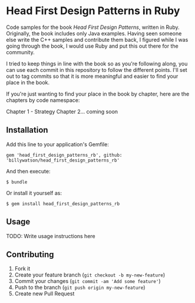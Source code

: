 # Head First Design Patterns in Ruby

Code samples for the book *Head First Design Patterns*, written in Ruby. Originally, the book includes only Java examples. Having seen someone else write the C++ samples and contribute them back, I figured while I was going through the book, I would use Ruby and put this out there for the community.

I tried to keep things in line with the book so as you're following along, you can use 
each commit in this repository to follow the different points. I'll set out to tag
commits so that it is more meaningful and easier to find your place in the book.

If you're just wanting to find your place in the book by chapter, here are the chapters
by code namespace:

Chapter 1 - Strategy
Chapter 2... coming soon

## Installation

Add this line to your application's Gemfile:

    gem 'head_first_design_patterns_rb', github: 'billywatson/head_first_design_patterns_rb'

And then execute:

    $ bundle

Or install it yourself as:

    $ gem install head_first_design_patterns_rb

## Usage

TODO: Write usage instructions here

## Contributing

1. Fork it
2. Create your feature branch (`git checkout -b my-new-feature`)
3. Commit your changes (`git commit -am 'Add some feature'`)
4. Push to the branch (`git push origin my-new-feature`)
5. Create new Pull Request
